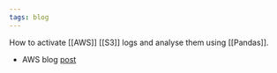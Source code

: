 ```yaml
---
tags: blog
---
```


How to activate [[AWS]] [[S3]] logs and analyse them using [[Pandas]].

- AWS blog [post](https://aws.amazon.com/blogs/storage/monitor-amazon-s3-activity-using-s3-server-access-logs-and-pandas-in-python/)